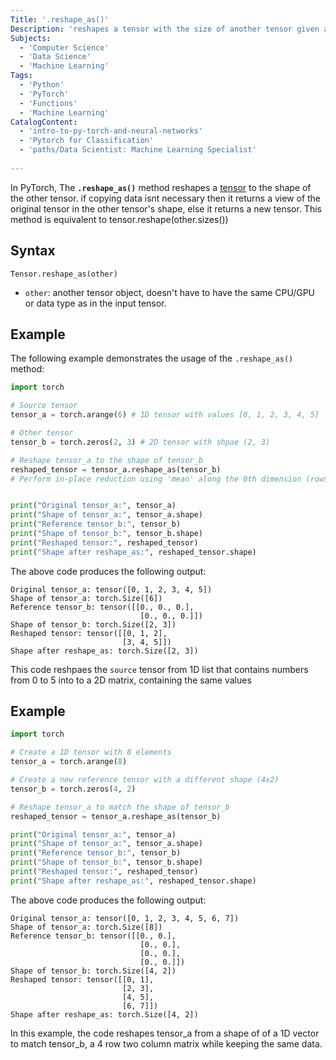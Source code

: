 ```yaml
---
Title: '.reshape_as()'
Description: 'reshapes a tensor with the size of another tensor given as an input'
Subjects:
  - 'Computer Science'
  - 'Data Science'
  - 'Machine Learning'
Tags:
  - 'Python'
  - 'PyTorch'
  - 'Functions'
  - 'Machine Learning'
CatalogContent:
  - 'intro-to-py-torch-and-neural-networks'
  - 'Pytorch for Classification' 
  - 'paths/Data Scientist: Machine Learning Specialist'
  
---
```


In PyTorch, The **`.reshape_as()`** method reshapes a [tensor](https://www.codecademy.com/resources/docs/pytorch/tensors) to the shape of the other tensor. if copying data isnt necessary then it returns a view of the original tensor in the other tensor's shape, else it returns a new tensor. This method is equivalent to tensor.reshape(other.sizes())

## Syntax

```pseudo
Tensor.reshape_as(other)
```

- `other`: another tensor object, doesn't have to have the same CPU/GPU or data type as in the input tensor. 


## Example

The following example demonstrates the usage of the `.reshape_as()` method:

```py
import torch

# Source tensor
tensor_a = torch.arange(6) # 1D tensor with values [0, 1, 2, 3, 4, 5]

# Other tensor
tensor_b = torch.zeros(2, 3) # 2D tensor with shpae (2, 3)

# Reshape tensor_a to the shape of tensor_b
reshaped_tensor = tensor_a.reshape_as(tensor_b)
# Perform in-place reduction using 'mean' along the 0th dimension (rows)


print("Original tensor_a:", tensor_a)
print("Shape of tensor_a:", tensor_a.shape)
print("Reference tensor_b:", tensor_b)
print("Shape of tensor_b:", tensor_b.shape)
print("Reshaped tensor:", reshaped_tensor)
print("Shape after reshape_as:", reshaped_tensor.shape)
```

The above code produces the following output:

```shell
Original tensor_a: tensor([0, 1, 2, 3, 4, 5])
Shape of tensor_a: torch.Size([6])
Reference tensor_b: tensor([[0., 0., 0.],
                             [0., 0., 0.]])
Shape of tensor_b: torch.Size([2, 3])
Reshaped tensor: tensor([[0, 1, 2],
                         [3, 4, 5]])
Shape after reshape_as: torch.Size([2, 3])
```

This code reshpaes the `source` tensor from 1D list that contains numbers from 0 to 5 into to a 2D matrix, containing the same values 

## Example

```py
import torch

# Create a 1D tensor with 8 elements
tensor_a = torch.arange(8)

# Create a new reference tensor with a different shape (4x2)
tensor_b = torch.zeros(4, 2)

# Reshape tensor_a to match the shape of tensor_b
reshaped_tensor = tensor_a.reshape_as(tensor_b)

print("Original tensor_a:", tensor_a)
print("Shape of tensor_a:", tensor_a.shape)
print("Reference tensor_b:", tensor_b)
print("Shape of tensor_b:", tensor_b.shape)
print("Reshaped tensor:", reshaped_tensor)
print("Shape after reshape_as:", reshaped_tensor.shape)
```

The above code produces the following output:


```shell
Original tensor_a: tensor([0, 1, 2, 3, 4, 5, 6, 7])
Shape of tensor_a: torch.Size([8])
Reference tensor_b: tensor([[0., 0.],
                             [0., 0.],
                             [0., 0.],
                             [0., 0.]])
Shape of tensor_b: torch.Size([4, 2])
Reshaped tensor: tensor([[0, 1],
                         [2, 3],
                         [4, 5],
                         [6, 7]])
Shape after reshape_as: torch.Size([4, 2])
```

In this example, the code reshapes tensor_a from a shape of of a 1D vector to match tensor_b, a 4 row two column matrix while keeping the same data.